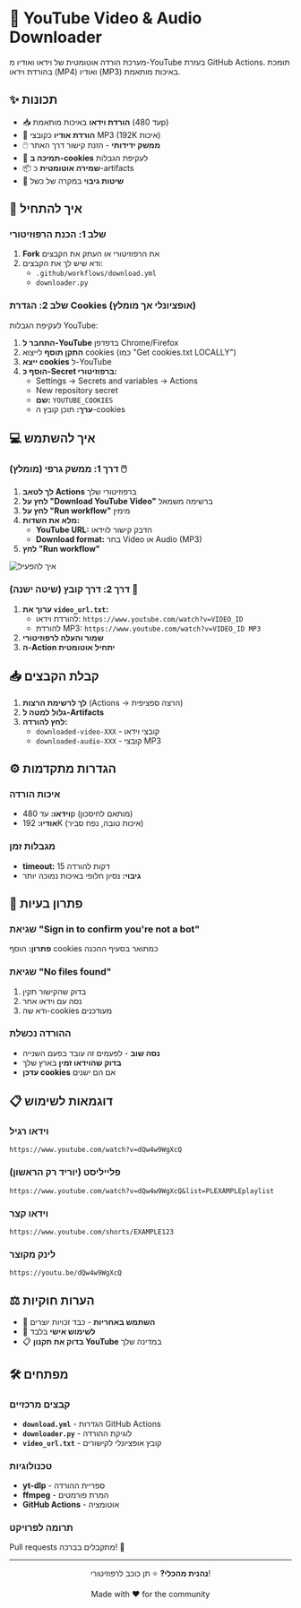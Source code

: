 # 🎵 YouTube Video & Audio Downloader

מערכת הורדה אוטומטית של וידאו ואודיו מ-YouTube בעזרת GitHub Actions. תומכת בהורדת וידאו (MP4) ואודיו (MP3) באיכות מותאמת.

## ✨ תכונות

- 📥 **הורדת וידאו** באיכות מותאמת (עד 480p)
- 🎵 **הורדת אודיו** כקובצי MP3 (192K איכות)
- 🖱️ **ממשק ידידותי** - הזנת קישור דרך האתר
- 🍪 **תמיכה ב-cookies** לעקיפת הגבלות
- 📦 **שמירה אוטומטית** כ-artifacts
- 🔄 **שיטות גיבוי** במקרה של כשל

## 🚀 איך להתחיל

### שלב 1: הכנת הרפוזיטורי
1. **Fork** את הרפוזיטורי או העתק את הקבצים
2. ודא שיש לך את הקבצים:
   - `.github/workflows/download.yml`
   - `downloader.py`

### שלב 2: הגדרת Cookies (אופציונלי אך מומלץ)

לעקיפת הגבלות YouTube:

1. **התחבר ל-YouTube** בדפדפן Chrome/Firefox
2. **התקן תוסף** לייצוא cookies (כמו "Get cookies.txt LOCALLY")
3. **ייצא cookies** ל-YouTube
4. **הוסף כ-Secret ברפוזיטורי:**
   - Settings → Secrets and variables → Actions
   - New repository secret
   - **שם:** `YOUTUBE_COOKIES`
   - **ערך:** תוכן קובץ ה-cookies

## 💻 איך להשתמש

### דרך 1: ממשק גרפי (מומלץ) 🖱️

1. **לך לטאב Actions** ברפוזיטורי שלך
2. **לחץ על "Download YouTube Video"** ברשימה משמאל
3. **לחץ על "Run workflow"** מימין
4. **מלא את השדות:**
   - **YouTube URL:** הדבק קישור לוידאו
   - **Download format:** בחר Video או Audio (MP3)
5. **לחץ "Run workflow"**

![איך להפעיל](https://docs.github.com/assets/cb-48389/mw-1440/images/help/actions/manual-workflow-run.webp)

### דרך 2: דרך קובץ (שיטה ישנה) 📝

1. **ערוך את `video_url.txt`:**
   - להורדת וידאו: `https://www.youtube.com/watch?v=VIDEO_ID`
   - להורדת MP3: `https://www.youtube.com/watch?v=VIDEO_ID MP3`
2. **שמור והעלה לרפוזיטורי**
3. **ה-Action יתחיל אוטומטית**

## 📥 קבלת הקבצים

1. **לך לרשימת הרצות** (Actions → הרצה ספציפית)
2. **גלול למטה ל-Artifacts**
3. **לחץ להורדה:**
   - `downloaded-video-XXX` - קובצי וידאו
   - `downloaded-audio-XXX` - קובצי MP3

## ⚙️ הגדרות מתקדמות

### איכות הורדה
- **וידאו:** עד 480p (מותאם לחיסכון)
- **אודיו:** 192K (איכות טובה, נפח סביר)

### מגבלות זמן
- **timeout:** 15 דקות להורדה
- **גיבוי:** נסיון חלופי באיכות נמוכה יותר

## 🔧 פתרון בעיות

### שגיאת "Sign in to confirm you're not a bot"
**פתרון:** הוסף cookies כמתואר בסעיף ההכנה

### שגיאת "No files found"
1. בדוק שהקישור תקין
2. נסה עם וידאו אחר
3. ודא שה-cookies מעודכנים

### ההורדה נכשלת
- **נסה שוב** - לפעמים זה עובד בפעם השנייה
- **בדוק שהוידאו זמין** בארץ שלך
- **עדכן cookies** אם הם ישנים

## 📋 דוגמאות לשימוש

### וידאו רגיל
```
https://www.youtube.com/watch?v=dQw4w9WgXcQ
```

### פלייליסט (יוריד רק הראשון)
```
https://www.youtube.com/watch?v=dQw4w9WgXcQ&list=PLEXAMPLEplaylist
```

### וידאו קצר
```
https://www.youtube.com/shorts/EXAMPLE123
```

### לינק מקוצר
```
https://youtu.be/dQw4w9WgXcQ
```

## ⚖️ הערות חוקיות

- 📖 **השתמש באחריות** - כבד זכויות יוצרים
- 🎯 **לשימוש אישי** בלבד
- 📋 **בדוק את תקנון YouTube** במדינה שלך

## 🛠️ מפתחים

### קבצים מרכזיים
- **`download.yml`** - הגדרות GitHub Actions
- **`downloader.py`** - לוגיקת ההורדה
- **`video_url.txt`** - קובץ אופציונלי לקישורים

### טכנולוגיות
- **yt-dlp** - ספריית ההורדה
- **ffmpeg** - המרת פורמטים
- **GitHub Actions** - אוטומציה

### תרומה לפרויקט
Pull requests מתקבלים בברכה! 🎉

---

<div align="center">

**נהנית מהכלי?** ⭐ תן כוכב לרפוזיטורי!

Made with ❤️ for the community

</div>
